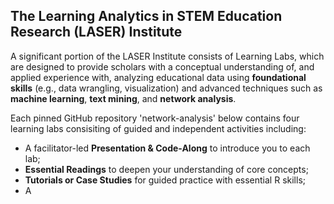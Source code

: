 ## The Learning Analytics in STEM Education Research (LASER) Institute 

A significant portion of the LASER Institute consists of Learning Labs, which are designed to provide scholars with a conceptual understanding of, and applied experience with, analyzing educational data using **foundational skills** (e.g., data wrangling, visualization) and advanced techniques such as  **machine learning**, **text mining**, and **network analysis**. 

Each pinned GitHub repository 'network-analysis' below contains four learning labs consisiting of guided and independent activities including:
-  A facilitator-led **Presentation & Code-Along** to introduce you to each lab; 
-  **Essential Readings** to deepen your understanding of core concepts; 
-  **Tutorials or Case Studies** for guided practice with essential R skills;
-  A 
